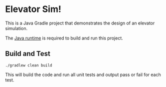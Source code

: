Elevator Sim!
===============

This is a Java Gradle project that demonstrates the design of an elevator simulation.

The [Java runtime](https://www.java.com/en/download/help/download_options.xml) is required to build and run this project.

Build and Test
--------------
<code>./gradlew clean build</code>

This will build the code and run all unit tests and output pass or fail for each test.
